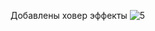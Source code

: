 Добавлены ховер эффекты
![5](https://github.com/tRy-HaRd-tgn/homework_8_skillbox/assets/81766136/24499b24-43ad-4432-bbb4-9e7ecc113aac)
